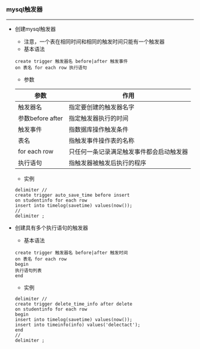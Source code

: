 ### mysql触发器

--------------------

- 创建mysql触发器
    - 注意，一个表在相同时间和相同的触发时间只能有一个触发器
    - 基本语法
    ```text
    create trigger 触发器名 before|after 触发事件
    on 表名 for each row 执行语句
    ```
    - 参数
    
    |参数|作用|
    |----|----|
    |触发器名|指定要创建的触发器名字|
    |参数before after|指定触发器执行的时间|
    |触发事件|指数据库操作触发条件|
    |表名|指触发事件操作表的名称|
    |for each row|只任何一条记录满足触发事件都会启动触发器|
    |执行语句|指触发器被触发后执行的程序|
    
    - 实例
    ```mysql
    delimiter //
    create trigger auto_save_time before insert
    on studentinfo for each row
    insert into timelog(savetime) values(now());
    //
    delimiter ;
    ```
- 创建具有多个执行语句的触发器
    - 基本语法
    ```text
    create trigger 触发器名 before|after 触发时间
    on 表名 for each row
    begin
    执行语句列表
    end
    ```
    - 实例
    ```mysql
    delimiter //
    create trigger delete_time_info after delete
    on studentinfo for each row
    begin
    insert into timelog(savetime) values(now());
    insert into timeinfo(info) values('delectact');
    end
    //
    delimiter ;
    ```